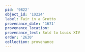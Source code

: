 ```yaml
---
pid: '9822'
object_id: '10224'
label: Fair in a Grotto
provenance_date: '1671'
provenance_location:
provenance_text: Sold to Louis XIV
order: '2630'
collection: provenance
---
```

